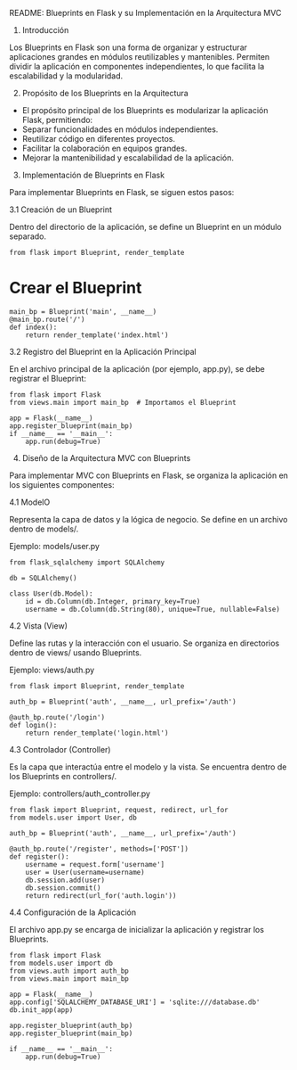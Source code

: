 README: Blueprints en Flask y su Implementación en la Arquitectura MVC

1. Introducción

Los Blueprints en Flask son una forma de organizar y estructurar aplicaciones grandes en módulos reutilizables y mantenibles. Permiten dividir la aplicación en componentes independientes, lo que facilita la escalabilidad y la modularidad.

2. Propósito de los Blueprints en la Arquitectura
- El propósito principal de los Blueprints es modularizar la aplicación Flask, permitiendo:
- Separar funcionalidades en módulos independientes.
- Reutilizar código en diferentes proyectos.
- Facilitar la colaboración en equipos grandes.
- Mejorar la mantenibilidad y escalabilidad de la aplicación.

3. Implementación de Blueprints en Flask

Para implementar Blueprints en Flask, se siguen estos pasos:

3.1 Creación de un Blueprint

Dentro del directorio de la aplicación, se define un Blueprint en un módulo separado.

    from flask import Blueprint, render_template

# Crear el Blueprint
    main_bp = Blueprint('main', __name__)
    @main_bp.route('/')
    def index():
        return render_template('index.html')

3.2 Registro del Blueprint en la Aplicación Principal

En el archivo principal de la aplicación (por ejemplo, app.py), se debe registrar el Blueprint:

    from flask import Flask
    from views.main import main_bp  # Importamos el Blueprint

    app = Flask(__name__)
    app.register_blueprint(main_bp)
    if __name__ == '__main__':
        app.run(debug=True)

4. Diseño de la Arquitectura MVC con Blueprints

Para implementar MVC con Blueprints en Flask, se organiza la aplicación en los siguientes componentes:

4.1 ModelO

Representa la capa de datos y la lógica de negocio. Se define en un archivo dentro de models/.

Ejemplo: models/user.py

    from flask_sqlalchemy import SQLAlchemy

    db = SQLAlchemy()

    class User(db.Model):
        id = db.Column(db.Integer, primary_key=True)
        username = db.Column(db.String(80), unique=True, nullable=False)

4.2 Vista (View)

Define las rutas y la interacción con el usuario. Se organiza en directorios dentro de views/ usando Blueprints.

Ejemplo: views/auth.py

    from flask import Blueprint, render_template

    auth_bp = Blueprint('auth', __name__, url_prefix='/auth')

    @auth_bp.route('/login')
    def login():
        return render_template('login.html')

4.3 Controlador (Controller)

Es la capa que interactúa entre el modelo y la vista. Se encuentra dentro de los Blueprints en controllers/.

Ejemplo: controllers/auth_controller.py

    from flask import Blueprint, request, redirect, url_for
    from models.user import User, db

    auth_bp = Blueprint('auth', __name__, url_prefix='/auth')

    @auth_bp.route('/register', methods=['POST'])
    def register():
        username = request.form['username']
        user = User(username=username)
        db.session.add(user)
        db.session.commit()
        return redirect(url_for('auth.login'))

4.4 Configuración de la Aplicación

El archivo app.py se encarga de inicializar la aplicación y registrar los Blueprints.

    from flask import Flask
    from models.user import db
    from views.auth import auth_bp
    from views.main import main_bp

    app = Flask(__name__)
    app.config['SQLALCHEMY_DATABASE_URI'] = 'sqlite:///database.db'
    db.init_app(app)
    
    app.register_blueprint(auth_bp)
    app.register_blueprint(main_bp)

    if __name__ == '__main__':
        app.run(debug=True)
